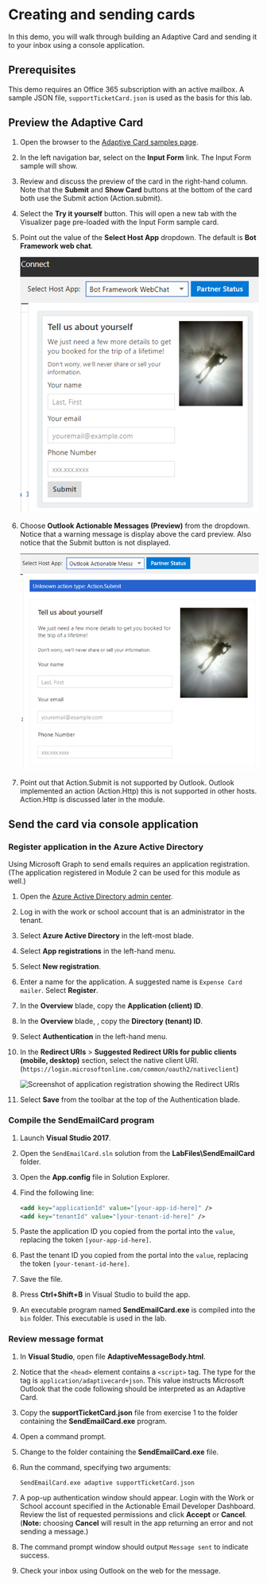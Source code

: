 # Creating and sending cards

In this demo, you will walk through building an Adaptive Card and sending it to your inbox using a console application.

## Prerequisites

This demo requires an Office 365 subscription with an active mailbox. A sample JSON file, `supportTicketCard.json` is used as the basis for this lab.

## Preview the Adaptive Card

1. Open the browser to the [Adaptive Card samples page](http://adaptivecards.io/samples/).
1. In the left navigation bar, select on the **Input Form** link. The Input Form sample will show.
1. Review and discuss the preview of the card in the right-hand column. Note that the **Submit** and **Show Card** buttons at the bottom of the card both use the Submit action (Action.submit).
1. Select the **Try it yourself** button. This will open a new tab with the Visualizer page pre-loaded with the Input Form sample card.
1. Point out the value of the **Select Host App** dropdown. The default is **Bot Framework web chat**.

    ![Input Form sample previewed with Bot Framework WebChat](../../Images/InputFormBotPreview.png)

1. Choose **Outlook Actionable Messages (Preview)** from the dropdown. Notice that a warning message is display above the card preview. Also notice that the Submit button is not displayed.

    ![Input Form sample previewed with Outlook Actionable Messages](../../Images/InputFormOutlookPreview.png)

1. Point out that Action.Submit is not supported by Outlook. Outlook implemented an action (Action.Http) this is not supported in other hosts. Action.Http is discussed later in the module.

## Send the card via console application

### Register application in the Azure Active Directory

Using Microsoft Graph to send emails requires an application registration. (The application registered in Module 2 can be used for this module as well.)

1. Open the [Azure Active Directory admin center](https://aad.portal.azure.com).

1. Log in with the work or school account that is an administrator in the tenant.

1. Select **Azure Active Directory** in the left-most blade.

1. Select **App registrations** in the left-hand menu.

1. Select **New registration**.

1. Enter a name for the application. A suggested name is `Expense Card mailer`. Select **Register**.

1. In the **Overview** blade, copy the **Application (client) ID**.

1. In the **Overview** blade, , copy the **Directory (tenant) ID**.

1. Select **Authentication** in the left-hand menu.

1. In the **Redirect URIs** > **Suggested Redirect URIs for public clients (mobile, desktop)** section, select the native client URI. (`https://login.microsoftonline.com/common/oauth2/nativeclient`)

    ![Screenshot of application registration showing the Redirect URIs](Images/Exercise2-01.png)

1. Select **Save** from the toolbar at the top of the Authentication blade.

### Compile the SendEmailCard program

1. Launch **Visual Studio 2017**.

1. Open the `SendEmailCard.sln` solution from the **LabFiles\SendEmailCard** folder.

1. Open the **App.config** file in Solution Explorer.

1. Find the following line:

    ```xml
    <add key="applicationId" value="[your-app-id-here]" />
    <add key="tenantId" value="[your-tenant-id-here]" />
    ```

1. Paste the application ID you copied from the portal into the `value`, replacing the token `[your-app-id-here]`.

1. Past the tenant ID you copied from the portal into the `value`, replacing the token `[your-tenant-id-here]`.

1. Save the file.

1. Press **Ctrl+Shift+B** in Visual Studio to build the app.

1. An executable program named **SendEmailCard.exe** is compiled into the `bin` folder. This executable is used in the lab.

### Review message format

1. In **Visual Studio**, open file **AdaptiveMessageBody.html**.

1. Notice that the `<head>` element contains a `<script>` tag. The type for the tag is `application/adaptivecard+json`. This value instructs Microsoft Outlook that the code following should be interpreted as an Adaptive Card.

1. Copy the **supportTicketCard.json** file from exercise 1 to the folder containing the **SendEmailCard.exe** program.

1. Open a command prompt.

1. Change to the folder containing the **SendEmailCard.exe** file.

1. Run the command, specifying two arguments:

    ```shell
    SendEmailCard.exe adaptive supportTicketCard.json
    ```

1. A pop-up authentication window should appear. Login with the Work or School  account specified in the Actionable Email Developer Dashboard. Review the list of requested permissions and click **Accept** or **Cancel**. (**Note:** choosing **Cancel** will result in the app returning an error and not sending a message.)

1. The command prompt window should output `Message sent` to indicate success.

1. Check your inbox using Outlook on the web for the message.
